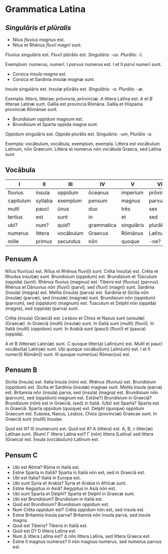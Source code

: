 # Grammatica Latina

## _Singulāris et plūralis_

- Nilus _fluvius_ _magnus_ est.
- Nilus et Rhēnus _fluviī_ _magnī_ sunt.

_Fluvius_ singulāris est. _Fluviī_ plūrālis est. _Singulāris:_ _-us_. _Plurālis:_ _-ī_.

Exemplum: numerus, numerī.
I _parvus_ numerus est. I et II _parvī_ _numerī_ sunt.

- Corsica _insula_ _magna_ est.
- Corsica et Sardinia _insulæ_ _magnæ_ sunt.

_Insula_ singulāris est. _Insulæ_ plūrālis est. _Singulāris:_ _-a_. _Plurālis:_ _-æ_.

Exempla: littera, litterae; prōvincia, prōvinciæ.
_A_ littera Latīna est. _A_ et _B_ litterae Latinæ sunt. Gallia est provincia Rōmāna. Gallia et Hīspania provinciæ Rōmānae sunt.

- Brundisium oppidum magnum est.
- Brundisium et Sparta oppida magna sunt.

_Oppidum_ singulāris est. _Oppida_ plurālis est. Singulāris: _-um_, Plurālis _-a_.

Exempla: vocābulum, vocābula, exemplum, exempla.
Littera est vocābulum Latinum, nōn Graecum. Littera et numerus nōn vocābula Graeca, sed Latīna sunt.

## Vocābula

| I         | II      | III       | IV         | V          | VI        |
| --------- | ------- | --------- | ---------- | ---------- | --------- |
| fluvius   | insula  | oppidum   | ōceanus    | imperium   | prōvincia |
| capitulum | syllaba | exemplum  | pensum     | magnus     | parvus    |
| multī     | paucī   | ūnus      | duo        | trēs       | sex       |
| tertius   | est     | sunt      | in         | et         | sed       |
| ubi?      | num?    | quid?     | grammatica | singulāris | plurālis  |
| numerus   | littera | vocābulum | Graecus    | Rōmānus    | Latīnus   |
| mille     | primus  | secundus  | nōn        | quoque     | -ne?      |

## Pensum A

Nīlus fluvi(us) est. Nīlus et Rhēnus fluvi(ī) sunt. Crēta īnsul(a) est. Crēta et Rhodus insul(æ) sunt. Brundisium (oppidum) est. Brundisium et Tūsculum (oppida) (sunt). Rhēnus fluvius (magnus) est. Tiberis est (fluvius) (parvus). Rhēnus et Dānuvius nōn (fluviī) (parvī), sed (fluvī) (magnī) sunt. Sardinia (īnsula) (magna) est. Melita (īnsula) (parva) est. Sardinia et Sicilia nōn (insulæ) (parvæ), sed (insulæ) (magnæ) sunt. Brundisium nōn (oppidum) (parvum), sed (oppidum) (magnum) est. Tusculum et Delphī nōn (oppida) (magna), sed (oppida) (parva) sunt.

Crēta (insula) (Graecā) est. Lesbos et Chios et Naxus sunt (unsulæ) (Graecæ). In Graeciā (multī) (insulæ) sunt. In Galiā sunt (multī) (fluviī). In Italiā (multī) (oppidum) sunt. In Arabiā sunt (paucī) (fluviī) et (pauca) (oppida).

A et B (litterae) Latin(æ) sunt. C quoque litter(a) Latīn(um) est. Multī et paucī vocābul(a) Latin(æ) sunt. Ubi quoque vocābul(um) Latin(um) est. I et II numer(ī) Rōmān(ī) sunt. III quoque numer(us) Rōman(us) est.

## Pensum B

Sicilia (īnsula) est. Italia însula (nōn) est. Rhënus (fluvius) est. Brundisium (oppidum) est. Sicilia et Sardinia (insulæ) magnae sunt. Melita însula (parva) est. Britannia nôn (insula) parva, sed (insula) (magna) est. Brundisium nôn (parvum), sed (oppidum) magnum est. Est(ne?) Brundisium in Graeciâ? Brundisium (nōn) est in Graeciâ, (sed) in Italiâ. (Ubi) est Sparta? Sparta est in Graeciâ: Sparta oppidum (quoque) est. Delphî (quoque) oppidum Graecum est. Euboea, Naxus, Lesbos, Chios (provinciæ) Graecae sunt. In Graeciä sunt (multī) însulae.

Quid est III? Ⅲ (numerum) est. Quid est A? A (littera) est. A, B, c litter(æ) Latînae sunt. (Num) Г littera Latîna est? Г (nōn) littera (Latīna) sed littera (Graeca) est. Însula (vocābulum) Latînum est.

## Pensum C

- Ubi est Rôma? Rōma in Italiā est.
- Estne Sparta in Italiâ? Sparta in Italiā nōn est, sed in Graeciā est.
- Ubi est Italia? Italiā in Europa est.
- Ubi sunt Syria et Arabia? Syria et Arabia in Africæ sunt.
- Estne Aegyptus in Asiâ? Aegyptus in Asiā nōn est.
- Ubi sunt Sparta et Delphî? Sparta et Delphī in Graecæ sunt.
- Ubi est Brundisium? Brundisium in Italіā est.
- Quid est Brundisium? Brundisium oppidum est.
- Num Crëta oppidum est? Crēta oppidum nōn est, sed insula est.
- Estne Britannia însula parva? Britannia nōn īnsula parva, sed insula magna.
- Quid est Tiberis? Tiberis in Italiā est.
- Quid est D? D littera Latīna est.
- Num ∆ littera Latîna est? ∆ nōn littera Latīna, sed littera Graeca est.
- Estne II magnus numerus? Ⅱ nōn magnus numerus, sed numerus parvus est.

